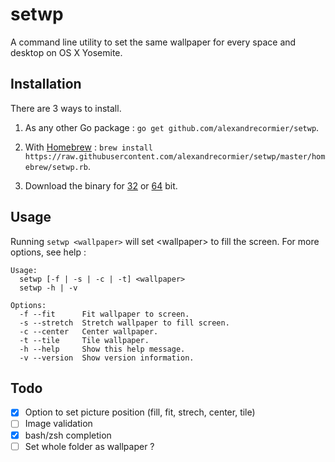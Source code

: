 # setwp
A command line utility to set the same wallpaper for every space and desktop on OS X Yosemite.

## Installation
There are 3 ways to install.

1. As any other Go package : `go get github.com/alexandrecormier/setwp`.

2. With [Homebrew](http://brew.sh/) : `brew install https://raw.githubusercontent.com/alexandrecormier/setwp/master/homebrew/setwp.rb`.

3. Download the binary for [32](https://github.com/alexandrecormier/setwp/releases/download/v0.1.1/setwp-i386-v0.1.1.tar.gz) or [64](https://github.com/alexandrecormier/setwp/releases/download/v0.1.1/setwp-amd64-v0.1.1.tar.gz) bit.

## Usage
Running `setwp <wallpaper>` will set \<wallpaper\> to fill the screen. For more options, see help :

~~~
Usage:
  setwp [-f | -s | -c | -t] <wallpaper>
  setwp -h | -v

Options:
  -f --fit      Fit wallpaper to screen.
  -s --stretch  Stretch wallpaper to fill screen.
  -c --center   Center wallpaper.
  -t --tile     Tile wallpaper.
  -h --help     Show this help message.
  -v --version  Show version information.
~~~

## Todo
- [x] Option to set picture position (fill, fit, strech, center, tile)
- [ ] Image validation
- [x] bash/zsh completion
- [ ] Set whole folder as wallpaper ?
